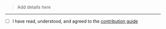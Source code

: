 > Add details here

---

- [ ] I have read, understood, and agreed to the [contribution guide](https://howtoxiny.org/en/docs/contributing/)
